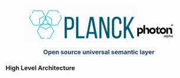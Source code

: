 <p align="center"><img src="https://raw.githubusercontent.com/photon-data/planck/refs/heads/main/docs/assets/logo.png" width="300">
<img src="https://raw.githubusercontent.com/photon-data/planck/refs/heads/main/docs/assets/logophoton.png" width="100">
</p>
<p align="center"></p>

<p align="center"><h3 style="color: #193967; text-align: center">Open source universal semantic layer</h3></p>

### High Level Architecture

